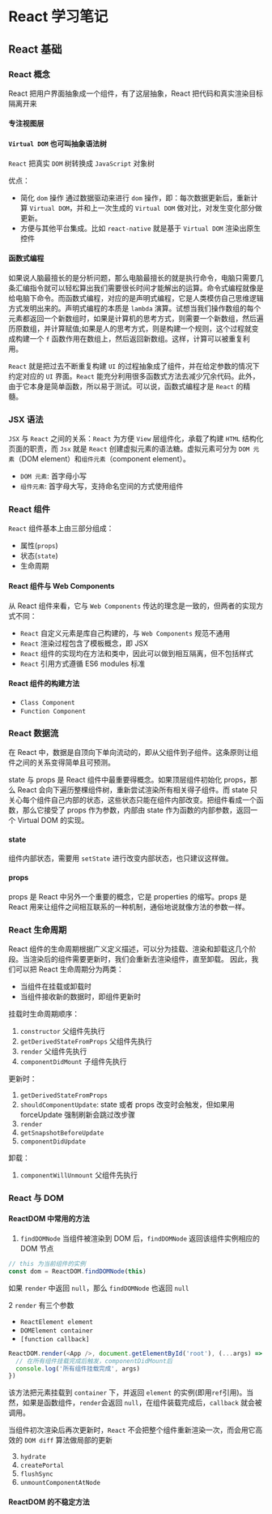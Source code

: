# React 学习笔记

## React 基础

### React 概念

React 把用户界面抽象成一个组件，有了这层抽象，React 把代码和真实渲染目标隔离开来

#### 专注视图层

#### `Virtual DOM` 也可叫抽象语法树

`React` 把真实 `DOM` 树转换成 `JavaScript` 对象树

优点：

- 简化 `dom` 操作 通过数据驱动来进行 `dom` 操作，即：每次数据更新后，重新计算 `Virtual DOM`，并和上一次生成的 `Virtual DOM` 做对比，对发生变化部分做更新。
- 方便与其他平台集成。比如 `react-native` 就是基于 `Virtual DOM` 渲染出原生控件

#### 函数式编程

如果说人脑最擅长的是分析问题，那么电脑最擅长的就是执行命令，电脑只需要几条汇编指令就可以轻松算出我们需要很长时间才能解出的运算。命令式编程就像是给电脑下命令。而函数式编程，对应的是声明式编程，它是人类模仿自己思维逻辑方式发明出来的。声明式编程的本质是 `lambda` 演算。试想当我们操作数组的每个元素都返回一个新数组时，如果是计算机的思考方式，则需要一个新数组，然后遍历原数组，并计算赋值;如果是人的思考方式，则是构建一个规则，这个过程就变成构建一个 `f` 函数作用在数组上，然后返回新数组。这样，计算可以被重复利用。

`React` 就是把过去不断重复构建 `UI` 的过程抽象成了组件，并在给定参数的情况下约定对应的 `UI` 界面。`React` 能充分利用很多函数式方法去减少冗余代码。此外，由于它本身是简单函数，所以易于测试。可以说，函数式编程才是 `React` 的精髓。

### JSX 语法

`JSX` 与 `React` 之间的关系：`React` 为方便 `View` 层组件化，承载了构建 `HTML` 结构化页面的职责，而 `Jsx` 就是 `React` 创建虚拟元素的语法糖。虚拟元素可分为 `DOM 元素`（DOM element）和`组件元素`（component element）。

- `DOM 元素`: 首字母小写
- `组件元素`: 首字母大写，支持命名空间的方式使用组件

### React 组件

`React` 组件基本上由三部分组成：

- 属性(`props`)
- 状态(`state`)
- 生命周期

#### React 组件与 Web Components

从 React 组件来看，它与 `Web Components` 传达的理念是一致的，但两者的实现方式不同：

- `React` 自定义元素是库自己构建的，与 `Web Components` 规范不通用
- `React` 渲染过程包含了模板概念，即 JSX
- `React` 组件的实现均在方法和类中，因此可以做到相互隔离，但不包括样式
- `React` 引用方式遵循 ES6 modules 标准

#### React 组件的构建方法

- `Class Component`
- `Function Component`

### React 数据流

在 React 中，数据是自顶向下单向流动的，即从父组件到子组件。这条原则让组件之间的关系变得简单且可预测。

state 与 props 是 React 组件中最重要得概念。如果顶层组件初始化 props，那么 React 会向下遍历整棵组件树，重新尝试渲染所有相关得子组件。而 state 只关心每个组件自己内部的状态，这些状态只能在组件内部改变。把组件看成一个函数，那么它接受了 props 作为参数，内部由 state 作为函数的内部参数，返回一个 Virtual DOM 的实现。

#### state

组件内部状态，需要用 `setState` 进行改变内部状态，也只建议这样做。

#### props

props 是 React 中另外一个重要的概念，它是 properties 的缩写。props 是 React 用来让组件之间相互联系的一种机制，通俗地说就像方法的参数一样。

### React 生命周期

React 组件的生命周期根据广义定义描述，可以分为挂载、渲染和卸载这几个阶段。当渲染后的组件需要更新时，我们会重新去渲染组件，直至卸载。
因此，我们可以把 React 生命周期分为两类：

- 当组件在挂载或卸载时
- 当组件接收新的数据时，即组件更新时

挂载时生命周期顺序：

1. `constructor` 父组件先执行
2. `getDerivedStateFromProps` 父组件先执行
3. `render` 父组件先执行
4. `componentDidMount` 子组件先执行

更新时：

1. `getDerivedStateFromProps`
2. `shouldComponentUpdate`: state 或者 props 改变时会触发，但如果用 forceUpdate 强制刷新会跳过改步骤
3. `render`
4. `getSnapshotBeforeUpdate`
5. `componentDidUpdate`

卸载：

1. `componentWillUnmount` 父组件先执行

### React 与 DOM

#### ReactDOM 中常用的方法

1. `findDOMNode` 当组件被渲染到 DOM 后，`findDOMNode` 返回该组件实例相应的 DOM 节点

```js
// this 为当前组件的实例
const dom = ReactDOM.findDOMNode(this)
```

如果 `render` 中返回 `null`，那么 `findDOMNode` 也返回 `null`

2 `render` 有三个参数

- `ReactElement element`
- `DOMElement container`
- `[function callback]`

```js
ReactDOM.render(<App />, document.getElementById('root'), (...args) => {
  // 在所有组件挂载完成后触发，componentDidMount后
  console.log('所有组件挂载完成', args)
})
```

该方法把元素挂载到 `container` 下，并返回 `element` 的实例(即用`ref`引用)。当然，如果是函数组件，`render`会返回 `null`，在组件装载完成后，`callback` 就会被调用。

当组件初次渲染后再次更新时，`React` 不会把整个组件重新渲染一次，而会用它高效的 `DOM diff` 算法做局部的更新

3. `hydrate`
4. `createPortal`
5. `flushSync`
6. `unmountComponentAtNode`

#### ReactDOM 的不稳定方法

